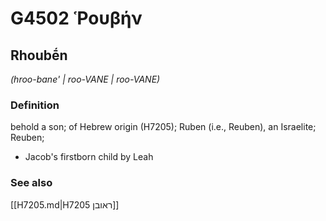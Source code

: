 # G4502 Ῥουβήν

## Rhoubḗn

_(hroo-bane' | roo-VANE | roo-VANE)_

### Definition

behold a son; of Hebrew origin (H7205); Ruben (i.e., Reuben), an Israelite; Reuben; 

- Jacob's firstborn child by Leah

### See also

[[H7205.md|H7205 ראובן]]
